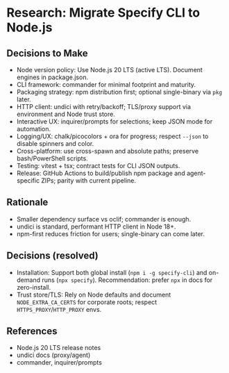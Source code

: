 # Research: Migrate Specify CLI to Node.js

## Decisions to Make

- Node version policy: Use Node.js 20 LTS (active LTS). Document engines in package.json.
- CLI framework: commander for minimal footprint and maturity.
- Packaging strategy: npm distribution first; optional single-binary via `pkg` later.
- HTTP client: undici with retry/backoff; TLS/proxy support via environment and Node trust store.
- Interactive UX: inquirer/prompts for selections; keep JSON mode for automation.
- Logging/UX: chalk/picocolors + ora for progress; respect `--json` to disable spinners and color.
- Cross-platform: use cross-spawn and absolute paths; preserve bash/PowerShell scripts.
- Testing: vitest + tsx; contract tests for CLI JSON outputs.
- Release: GitHub Actions to build/publish npm package and agent-specific ZIPs; parity with current pipeline.

## Rationale

- Smaller dependency surface vs oclif; commander is enough.
- undici is standard, performant HTTP client in Node 18+.
- npm-first reduces friction for users; single-binary can come later.

## Decisions (resolved)

- Installation: Support both global install (`npm i -g specify-cli`) and on-demand runs (`npx specify`). Recommendation: prefer `npx` in docs for zero-install.
- Trust store/TLS: Rely on Node defaults and document `NODE_EXTRA_CA_CERTS` for corporate roots; respect `HTTPS_PROXY`/`HTTP_PROXY` envs.

## References

- Node.js 20 LTS release notes
- undici docs (proxy/agent)
- commander, inquirer/prompts
